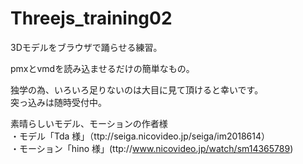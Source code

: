 # Threejs_training02

3Dモデルをブラウザで踊らせる練習。

pmxとvmdを読み込ませるだけの簡単なもの。

独学の為、いろいろ足りないのは大目に見て頂けると幸いです。  
突っ込みは随時受付中。

素晴らしいモデル、モーションの作者様  
・モデル「Tda 様」（ttp://seiga.nicovideo.jp/seiga/im2018614）  
・モーション「hino 様」(ttp://www.nicovideo.jp/watch/sm14365789)